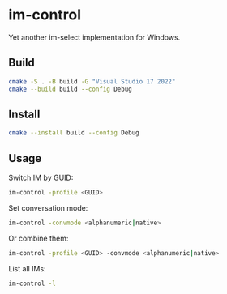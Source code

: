 # im-control
Yet another im-select implementation for Windows.

## Build
```bash
cmake -S . -B build -G "Visual Studio 17 2022"
cmake --build build --config Debug
```

## Install
```bash
cmake --install build --config Debug
```

## Usage
Switch IM by GUID:
```bash
im-control -profile <GUID>
```

Set conversation mode:
```bash
im-control -convmode <alphanumeric|native>
```

Or combine them:
```bash
im-control -profile <GUID> -convmode <alphanumeric|native>
```

List all IMs:
```bash
im-control -l
```


